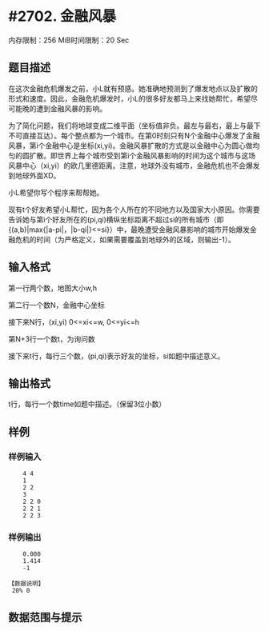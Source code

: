 # #2702. 金融风暴

内存限制：256 MiB时间限制：20 Sec

## 题目描述

在这次金融危机爆发之前，小L就有预感。她准确地预测到了爆发地点以及扩散的形式和速度。因此，金融危机爆发时，小L的很多好友都马上来找她帮忙，希望尽可能晚的遭到金融风暴的影响。

为了简化问题，我们将地球变成二维平面（坐标值非负。最左与最右，最上与最下不可直接互达）。每个整点都为一个城市。在第0时刻只有N个金融中心爆发了金融风暴，第i个金融中心是坐标(xi,yi)。金融风暴扩散的方式是以金融中心为圆心做均匀的圆扩散。即世界上每个城市受到第i个金融风暴影响的时间为这个城市与这场风暴中心（xi,yi）的欧几里德距离。注意，地球外没有城市，金融危机也不会爆发到地球外面XD。

小L希望你写个程序来帮帮她。

现有t个好友希望小L帮忙，因为各个人所在的不同地方以及国家大小原因。你需要告诉她与第i个好友所在的(pi,qi)横纵坐标距离不超过si的所有城市（即{(a,b)|max{|a-pi|，|b-qi|}<=si}）中，最晚遭受金融风暴影响的城市开始爆发金融危机的时间（为严格定义，如果需要覆盖到地球外的区域，则输出-1）。

 

## 输入格式

   第一行两个数，地图大小w,h

   第二行一个数N，金融中心坐标

   接下来N行，(xi,yi)   0<=xi<=w, 0<=yi<=h

   第N+3行一个数t，为询问数

   接下来t行，每行三个数，(pi,qi)表示好友的坐标，si如题中描述意义。

 

## 输出格式

   t行，每行一个数time如题中描述。（保留3位小数）

 

## 样例

### 样例输入

    
        4 4
        1
        2 2
        3
        2 2 0
        2 2 1
        2 2 3
     
    
    

### 样例输出

    
        0.000
        1.414
        -1
     
    【数据说明】
     20% 0
    

## 数据范围与提示
